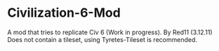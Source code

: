 # Civilization-6-Mod
A mod that tries to replicate Civ 6 (Work in progress). By Red11 (3.12.11)
Does not contain a tileset, using Tyretes-Tileset is recommended.
